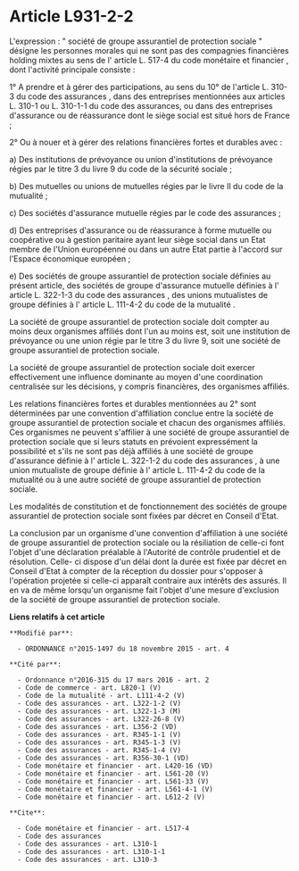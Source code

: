 # Article L931-2-2

L'expression : " société de groupe assurantiel de protection sociale " désigne les personnes morales qui ne sont pas des
compagnies financières holding mixtes au sens de l'
article L. 517-4 du code monétaire et financier
, dont l'activité principale consiste : 

1° A prendre et à gérer des participations, au sens du 
10° de l'article L. 310-3 du code des assurances
, dans des entreprises mentionnées aux articles 
L. 310-1
ou 
L. 310-1-1
du code des assurances, ou dans des entreprises d'assurance ou de réassurance dont le siège social est situé hors de
France ; 

2° Ou à nouer et à gérer des relations financières fortes et durables avec : 

a) Des institutions de prévoyance ou union d'institutions de prévoyance régies par le titre 3 du livre 9 du code de la
sécurité sociale ; 

b) Des mutuelles ou unions de mutuelles régies par le livre II du code de la mutualité ; 

c) Des sociétés d'assurance mutuelle régies par le 
code des assurances
; 

d) Des entreprises d'assurance ou de réassurance à forme mutuelle ou coopérative ou à gestion paritaire ayant leur siège
social dans un Etat membre de l'Union européenne ou dans un autre Etat partie à l'accord sur l'Espace économique européen ; 

e) Des sociétés de groupe assurantiel de protection sociale définies au présent article, des sociétés de groupe d'assurance
mutuelle définies à l'
article L. 322-1-3 du code des assurances
, des unions mutualistes de groupe définies à l'
article L. 111-4-2 du code de la mutualité
. 

La société de groupe assurantiel de protection sociale doit compter au moins deux organismes affiliés dont l'un au moins est,
soit une institution de prévoyance ou une union régie par le titre 3 du livre 9, soit une société de groupe assurantiel de
protection sociale. 

La société de groupe assurantiel de protection sociale doit exercer effectivement une influence dominante au moyen d'une
coordination centralisée sur les décisions, y compris financières, des organismes affiliés. 

Les relations financières fortes et durables mentionnées au 2° sont déterminées par une convention d'affiliation conclue
entre la société de groupe assurantiel de protection sociale et chacun des organismes affiliés. Ces organismes ne peuvent
s'affilier à une société de groupe assurantiel de protection sociale que si leurs statuts en prévoient expressément la
possibilité et s'ils ne sont pas déjà affiliés à une société de groupe d'assurance définie à l'
article L. 322-1-2 du code des assurances
, à une union mutualiste de groupe définie à l'
article L. 111-4-2 du code de la mutualité
ou à une autre société de groupe assurantiel de protection sociale. 

Les modalités de constitution et de fonctionnement des sociétés de groupe assurantiel de protection sociale sont fixées par
décret en Conseil d'Etat. 

La conclusion par un organisme d'une convention d'affiliation à une société de groupe assurantiel de protection sociale ou la
résiliation de celle-ci font l'objet d'une déclaration préalable à l'Autorité de contrôle prudentiel et de résolution. Celle-
ci dispose d'un délai dont la durée est fixée par décret en Conseil d'Etat à compter de la réception du dossier pour
s'opposer à l'opération projetée si celle-ci apparaît contraire aux intérêts des assurés. Il en va de même lorsqu'un
organisme fait l'objet d'une mesure d'exclusion de la société de groupe assurantiel de protection sociale.

**Liens relatifs à cet article**

	**Modifié par**:

	  - ORDONNANCE n°2015-1497 du 18 novembre 2015 - art. 4

	**Cité par**:

	  - Ordonnance n°2016-315 du 17 mars 2016 - art. 2
	  - Code de commerce - art. L820-1 (V)
	  - Code de la mutualité - art. L111-4-2 (V)
	  - Code des assurances - art. L322-1-2 (V)
	  - Code des assurances - art. L322-1-3 (M)
	  - Code des assurances - art. L322-26-8 (V)
	  - Code des assurances - art. L356-2 (VD)
	  - Code des assurances - art. R345-1-1 (V)
	  - Code des assurances - art. R345-1-3 (V)
	  - Code des assurances - art. R345-1-4 (V)
	  - Code des assurances - art. R356-30-1 (VD)
	  - Code monétaire et financier - art. L420-16 (VD)
	  - Code monétaire et financier - art. L561-20 (V)
	  - Code monétaire et financier - art. L561-33 (V)
	  - Code monétaire et financier - art. L561-4-1 (V)
	  - Code monétaire et financier - art. L612-2 (V)

	**Cite**:

	  - Code monétaire et financier - art. L517-4
	  - Code des assurances
	  - Code des assurances - art. L310-1
	  - Code des assurances - art. L310-1-1
	  - Code des assurances - art. L310-3

